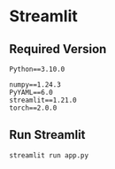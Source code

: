 # Streamlit

## Required Version

```
Python==3.10.0

numpy==1.24.3
PyYAML==6.0
streamlit==1.21.0
torch==2.0.0
```

## Run Streamlit

```
streamlit run app.py
```